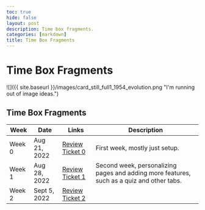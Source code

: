 ```yaml
---
toc: true
hide: false
layout: post
description: Time box fragments.
categories: [markdown]
title: Time Box Fragments
---
```

# Time Box Fragments

![]({{ site.baseurl }}/images/card_still_full1_1954_evolution.png "I'm running out of image ideas.")

## Time Box Fragments

| Week| Date | Links | Description |
|-|-|-|-----|
| Week 0 | Aug 21, 2022 | [Review Ticket 0](https://github.com/keiraokimoto/Fastpages/issues/2#issue-1345736254) | First week, mostly just setup. |
| Week 1 | Aug 28, 2022 | [Review Ticket 1](https://github.com/keiraokimoto/Fastpages/issues/3#issue-1353755215) | Second week, personalizing pages and adding more features, such as a quiz and other tabs. |
| Week 2 | Sept 5, 2022 | [Review Ticket 2]()  |  |
